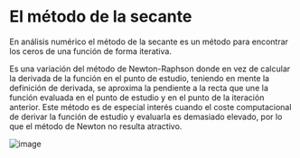 # El método de la secante

En análisis numérico el método de la secante es un método para encontrar los ceros de una función de forma iterativa.

Es una variación del método de Newton-Raphson donde en vez de calcular la derivada de la función en el punto de estudio, teniendo en mente la definición de derivada, se aproxima la pendiente a la recta que une la función evaluada en el punto de estudio y en el punto de la iteración anterior. Este método es de especial interés cuando el coste computacional de derivar la función de estudio y evaluarla es demasiado elevado, por lo que el método de Newton no resulta atractivo.

![image](https://github.com/22030130/Numerical-Methods-/assets/147437999/c191c185-d487-4bdd-9556-8e19597a5c68)
